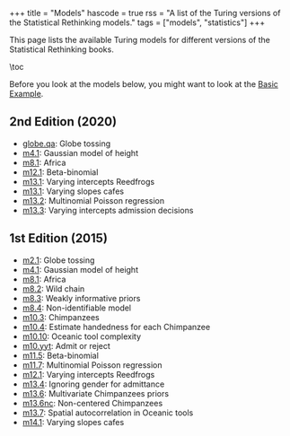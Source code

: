 +++
title = "Models"
hascode = true
rss = "A list of the Turing versions of the Statistical Rethinking models."
tags = ["models", "statistics"]
+++


This page lists the available Turing models for different versions of the Statistical Rethinking books.

\toc

Before you look at the models below, you might want to look at the [Basic Example](basic-example).

## 2nd Edition (2020)

- [globe.qa](globe-tossing): Globe tossing
- [m4.1](height): Gaussian model of height
- [m8.1](africa): Africa
- [m12.1](beta-binomial): Beta-binomial
- [m13.1](varying-intercepts-reedfrogs): Varying intercepts Reedfrogs
- [m13.1](varying-slopes-cafe): Varying slopes cafes
- [m13.2](multinomial-poisson): Multinomial Poisson regression
- [m13.3](varying-intercepts-admission): Varying intercepts admission decisions

## 1st Edition (2015)

- [m2.1](globe-tossing): Globe tossing
- [m4.1](height): Gaussian model of height
- [m8.1](africa): Africa
- [m8.2](wild-chain): Wild chain
- [m8.3](weakly-informative-priors): Weakly informative priors
- [m8.4](non-identifiable): Non-identifiable model
- [m10.3](chimpanzees): Chimpanzees
- [m10.4](estimate-handedness-chimpanzees): Estimate handedness for each Chimpanzee
- [m10.10](oceanic-tool-complexity): Oceanic tool complexity
- [m10.yyt](admit-reject): Admit or reject
- [m11.5](beta-binomial): Beta-binomial
- [m11.7](multinomial-poisson): Multinomial Poisson regression
- [m12.1](varying-intercepts-reedfrogs): Varying intercepts Reedfrogs
- [m13.4](ignoring-gender-admit): Ignoring gender for admittance
- [m13.6](multivariate-chimpanzees-priors): Multivariate Chimpanzees priors
- [m13.6nc](non-centered-chimpanzees): Non-centered Chimpanzees
- [m13.7](spatial-autocorrelation-oceanic): Spatial autocorrelation in Oceanic tools
- [m14.1](varying-slopes-cafe): Varying slopes cafes
